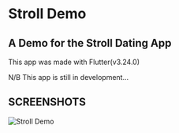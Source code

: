 # Stroll Demo

## A Demo for the Stroll Dating App

This app was made with Flutter(v3.24.0)

N/B
This app is still in development...

## SCREENSHOTS
![Stroll Demo](https://github.com/user-attachments/assets/fa6f8a8d-82bd-4da2-a5ff-296bd890bafb)
